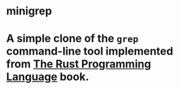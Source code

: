 # minigrep

# A simple clone of the `grep` command-line tool implemented from [The Rust Programming Language](https://doc.rust-lang.org/book/ch12-00-an-io-project.html) book.
